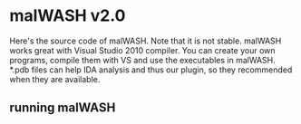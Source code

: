 # malWASH v2.0

Here's the source code of malWASH. Note that it is not stable. malWASH works great with 
Visual Studio 2010 compiler. You can create your own programs, compile them with VS and 
use the executables in malWASH. *.pdb files can help IDA analysis and thus our plugin, 
so they recommended when they are available.

## running malWASH
